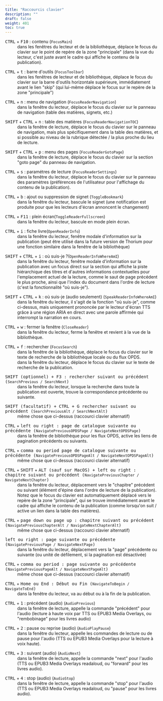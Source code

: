 ```yaml
---
title: "Raccourcis clavier"
description: ""
draft: false
weight: 401
toc: true
---
```

<dl>
    <dt> <kbd>CTRL</kbd> + <kbd>F10</kbd> : contenu (<code>FocusMain</code>) </dt>
        <dd>   dans les fenêtres du lecteur et de la bibliothèque, déplace le focus du clavier sur le point de repère de la zone "principale" (dans la vue du lecteur, c'est juste avant le cadre qui affiche le contenu de la publication).
    </dd>
</dl>
<dl>
    <dt> <kbd>CTRL</kbd> + <kbd>t</kbd> : barre d'outils (<code>FocusToolbar</code>) </dt>
    <dd> dans les fenêtres de lecteur et de bibliothèque, déplace le focus du clavier sur la barre d'outils horizontale supérieure, immédiatement avant le lien "skip" (qui lui-même déplace le focus sur le repère de la zone "principale")
    </dd>
</dl>
<dl>
    <dt> <kbd>CTRL</kbd> + <kbd>n</kbd> : menu de navigation (<code>FocusReaderNavigation</code>) </dt>
    <dd> dans la fenêtre du lecteur, déplace le focus du clavier sur le panneau de navigation (table des matières, signets, etc.)
    </dd>
</dl>
<dl>
    <dt> <kbd>SHIFT</kbd> + <kbd>CTRL</kbd> + <kbd>n</kbd> : table des matières (<code>FocusReaderNavigationTOC</code>) </dt>
    <dd> dans la fenêtre de lecture, déplace le focus du clavier sur le panneau de navigation, mais plus spécifiquement dans la table des matières, et si possible au niveau de la rubrique détectée / la plus proche du lieu de lecture.
    </dd>
</dl>
<dl>
    <dt> <kbd>SHIFT</kbd> + <kbd>CTRL</kbd> + <kbd>p</kbd> : menu des pages (<code>FocusReaderGotoPage</code>) </dt>
    <dd> dans la fenêtre de lecture, déplace le focus du clavier sur la section "goto page" du panneau de navigation.
    </dd>
</dl>
<dl>
    <dt> <kbd>CTRL</kbd> + <kbd>s</kbd> : paramétres de lecture (<code>FocusReaderSettings</code>) </dt>
    <dd> dans la fenêtre du lecteur, déplace le focus du clavier sur le panneau des paramètres (préférences de l'utilisateur pour l'affichage du contenu de la publication).
    </dd>
</dl>
<dl>
    <dt> <kbd>CTRL</kbd> + <kbd>b</kbd> : ajout ou suppression de signet (<code>ToggleBookmark</code>) </dt>
    <dd> dans la fenêtre du lecteur, bascule le signet (une notification est produite pour que les lecteurs d'écran annoncent le changement)
    </dd>
</dl>
<dl>
    <dt> <kbd>CTRL</kbd> + <kbd>F11</kbd> : plein écran(<code>ToggleReaderFullscreen</code>) </dt>
    <dd> dans la fenêtre du lecteur, bascule en mode plein écran.
    </dd>
</dl>
<dl>
    <dt> <kbd>CTRL</kbd> + <kbd>i</kbd> : fiche livre(<code>OpenReaderInfo</code>) </dt>
    <dd> dans la fenêtre du lecteur, fenêtre modale d'information sur la publication (peut être utilisé dans la future version de Thorium pour une fonction similaire dans la fenêtre de la bibliothèque)
    </dd>
</dl>
<dl>
    <dt> <kbd>SHIFT</kbd> + <kbd>CTRL</kbd> + <kbd>i</kbd> : où suis-je ?(<code>OpenReaderInfoWhereAmI</code>) </dt>
    <dd> dans la fenêtre du lecteur, fenêtre modale d'information sur la publication avec un focus direct sur la section qui affiche la piste hiérarchique des titres et d'autres informations contextuelles pour l'emplacement actuel de la lecture, comme le saut de page précédent le plus proche, ainsi que l'index du document dans l'ordre de lecture (c'est la fonctionnalité "où suis-je").
    </dd>
</dl>
<dl>
    <dt> <kbd>SHIFT</kbd> + <kbd>CTRL</kbd> + <kbd>k</kbd> : où suis-je (audio seulement)  (<code>SpeakReaderInfoWhereAmI</code>) </dt>
    <dd> dans la fenêtre du lecteur, il s'agit de la fonction "où suis-je", comme ci-dessus, mais uniquement prononcée par le lecteur d'écran TTS grâce à une région ARIA en direct avec une parole affirmée qui interrompt la narration en cours.
    </dd>
</dl>
<dl>
    <dt> <kbd>CTRL</kbd> + <kbd>w</kbd> : fermer la fenêtre (<code>CloseReader</code>) </dt>
    <dd> dans la fenêtre du lecteur, ferme la fenêtre et revient à la vue de la bibliothèque.
    </dd>
</dl>
<dl>
    <dt> <kbd>CTRL</kbd> + <kbd>f</kbd> : rechercher (<code>FocusSearch</code>) </dt>
    <dd> dans la fenêtre de la bibliothèque, déplace le focus du clavier sur le texte de recherche de la bibliothèque locale ou du flux OPDS.
    </dd>
    <dd> dans la fenêtre du lecteur, déplace le focus du clavier sur le texte de recherche de la publication.
    </dd>
</dl>
<dl>
    <dt> <kbd>SHIFT<kbd> (optionnel) + <kbd>F3</kbd> : rechercher suivant ou précédent (<code>SearchPrevious<kbd> / <kbd>SearchNext</code>) </dt>
    <dd> dans la fenêtre du lecteur, lorsque la recherche dans toute la publication est ouverte, trouve la correspondance précédente ou suivante.
    </dd>
</dl>
<dl>
    <dt> <kbd>SHIFT<kbd> (facultatif) + <kbd>CTRL</kbd> + <kbd>G<kbd>  rechercher suivant ou précédent  (<code>SearchPreviousAlt<kbd> / <kbd>SearchNextAlt</code>) </dt>
    <dd> même chose que ci-dessus (raccourci clavier alternatif)
    </dd>
</dl>
<dl>
    <dt> <kbd>CTRL</kbd> + <kbd>left<kbd> ou <kbd>right</kbd> : page de catalogue suivante ou précédente (<code>NavigatePreviousOPDSPage<kbd> / <kbd>NavigateNextOPDSPage</code>) </dt>
    <dd> dans la fenêtre de bibliothèque pour les flux OPDS, active les liens de pagination précédents ou suivants.
    </dd>
</dl>
<dl>
    <dt> <kbd>CTRL</kbd> + <kbd>comma<kbd> ou <kbd>period<kbd> page de catalogue suivante ou précédente  (<code>NavigatePreviousOPDSPageAlt<kbd> / <kbd>NavigateNextOPDSPageAlt</code>) </dt>
    <dd> même chose que ci-dessus (raccourci clavier alternatif)
    </dd>
</dl>
<dl>
    <dt> <kbd>CTRL</kbd> + <kbd>SHIFT</kbd> + <kbd>ALT<kbd> (sauf sur MacOS) + <kbd>left<kbd> ou <kbd>right</kbd> : chapitre suivant ou précédent (<code>NavigatePreviousChapter<kbd> / <kbd>NavigateNextChapter</code>) </dt>
    <dd> dans la fenêtre du lecteur, déplacement vers le "chapitre" précédent ou suivant (élément d'épine dans l'ordre de lecture de la publication). Notez que le focus du clavier est automatiquement déplacé vers le repère de la zone "principale", qui se trouve immédiatement avant le cadre qui affiche le contenu de la publication (comme lorsqu'on suit / active un lien dans la table des matières).
    </dd>
</dl>
<dl>
    <dt> <kbd>CTRL</kbd> + <kbd>page down<kbd> ou <kbd>page up<kbd>  : chapitre suivant ou précédent  (<code>NavigatePreviousChapterAlt<kbd> / <kbd>NavigateNextChapterAlt</code>) </dt>
    <dd> même chose que ci-dessus (raccourci clavier alternatif)
    </dd>
</dl>
<dl>
    <dt> <kbd>left<kbd> ou <kbd>right</kbd> : page suivante ou précédente (<code>NavigatePreviousPage<kbd> / <kbd>NavigateNextPage</code>) </dt>
    <dd> dans la fenêtre du lecteur, déplacement vers la "page" précédente ou suivante (ou unité de défilement, si la pagination est désactivée)
    </dd>
</dl>
<dl>
    <dt> <kbd>CTRL</kbd> + <kbd>comma<kbd> ou <kbd>period<kbd>  : page suivante ou précédente  (<code>NavigatePreviousPageAlt<kbd> / <kbd>NavigateNextPageAlt</code>) </dt>
    <dd> même chose que ci-dessus (raccourci clavier alternatif)
    </dd>
</dl>
<dl>
    <dt> <kbd>CTRL</kbd> + <kbd>Home<kbd> ou <kbd>End</kbd> : Début ou Fin (<code>NavigateToBegin<kbd> / <kbd>NavigateToEnd</code>) </dt>
    <dd> dans la fenêtre du lecteur, va au début ou à la fin de la publication.
    </dd>
</dl>
<dl>
    <dt> <kbd>CTRL</kbd> + <kbd>1</kbd> : précédent (audio) (<code>AudioPrevious</code>) </dt>
    <dd> dans la fenêtre de lecture, appelle la commande "précédent" pour l'audio (lecture à haute voix par TTS ou EPUB3 Media Overlays, ou "rembobinage" pour les livres audio)
    </dd>
</dl>
<dl>
    <dt> <kbd>CTRL</kbd> + <kbd>2</kbd> : pause ou reprise  (audio) (<code>AudioPlayPause</code>) </dt>
    <dd> dans la fenêtre du lecteur, appelle les commandes de lecture ou de pause pour l'audio (TTS ou EPUB3 Media Overlays pour la lecture à voix haute).
    </dd>
</dl>
<dl>
    <dt> <kbd>CTRL</kbd> + <kbd>3</kbd> : suivant (audio)  (<code>AudioNext</code>) </dt>
    <dd> dans la fenêtre de lecture, appelle la commande "next" pour l'audio (TTS ou EPUB3 Media Overlays readaloud, ou "forward" pour les livres audio).
    </dd>
</dl>
<dl>
    <dt> <kbd>CTRL</kbd> + <kbd>4</kbd> : stop (audio) (<code>AudioStop</code>) </dt>
    <dd> dans la fenêtre de lecture, appelle la commande "stop" pour l'audio (TTS ou EPUB3 Media Overlays readaloud, ou "pause" pour les livres audio).
    </dd>
</dl>